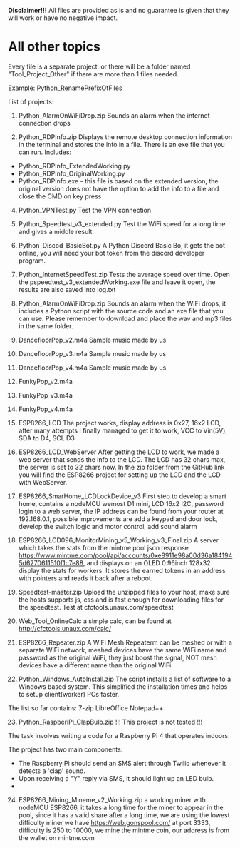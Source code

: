 **Disclaimer!!!** All files are provided as is and no guarantee is given that they will work or have no negative impact.

# All other topics
Every file is a separate project, or there will be a folder named "Tool_Project_Other" if there are more than 1 files needed.

Example:
Python_RenamePrefixOfFiles

List of projects:
1. Python_AlarmOnWiFiDrop.zip
Sounds an alarm when the internet connection drops

2. Python_RDPInfo.zip
Displays the remote desktop connection information in the terminal and stores the info in a file. There is an exe file that you can run.
Includes:
- Python_RDPInfo_ExtendedWorking.py
- Python_RDPInfo_OriginalWorking.py
- Python_RDPInfo.exe - this file is based on the extended version, the original version does not have the option to add the info to a file and close the CMD on key press

4. Python_VPNTest.py
Test the VPN connection

5. Python_Speedtest_v3_extended.py
Test the WiFi speed for a long time and gives a middle result

6. Python_Discod_BasicBot.py
A Python Discord Basic Bo, it gets the bot online, you will need your bot token from the discord developer program.

7. Python_InternetSpeedTest.zip
Tests the average speed over time. Open the pspeedtest_v3_extendedWorking.exe file and leave it open, the results are also saved into log.txt

8. Python_AlarmOnWiFiDrop.zip
Sounds an alarm when the WiFi drops, it includes a Python script with the source code and an exe file that you can use. Please remember to download and place the wav and mp3 files in the same folder.

9. DancefloorPop_v2.m4a
Sample music made by us

10. DancefloorPop_v3.m4a
Sample music made by us

11. DancefloorPop_v4.m4a
Sample music made by us

12. FunkyPop_v2.m4a

13. FunkyPop_v3.m4a

14. FunkyPop_v4.m4a
    
15. ESP8266_LCD
The project works, display address is 0x27, 16x2 LCD, after many attempts I finally managed to get it to work, VCC to Vin(5V), SDA to D4, SCL D3

16. ESP8266_LCD_WebServer After getting the LCD to work, we made a web server that sends the info to the LCD. The LCD has 32 chars max, the server is set to 32 chars now. In the zip folder from the GitHub link you will find the ESP8266 project for setting up the LCD and the LCD with WebServer.

17. ESP8266_SmarHome_LCDLockDevice_v3 First step to develop a smart home, contains a nodeMCU wemost D1 mini, LCD 16x2 I2C, password login to a web server, the IP address can be found from your router at 192.168.0.1, possible improvements are add a keypad and door lock, develop the switch logic and motor  control, add sound alarm

18. ESP8266_LCD096_MonitorMining_v5_Working_v3_Final.zip A server which takes the stats from the mintme pool json response https://www.mintme.com/pool/api/accounts/0xe8911e98a00d36a1841945d6270611510f1c7e88, and displays on an OLED 0.96inch 128x32 display the stats for workers. It stores the earned tokens in an address with pointers and reads it back after a reboot.

19. Speedtest-master.zip Upload the unzipped files to your host, make sure the hosts supports js, css and is fast enough for downloading files for the speedtest. Test at cfctools.unaux.com/speedtest

20. Web_Tool_OnlineCalc a simple calc, can be found at http://cfctools.unaux.com/calc/

21. ESP8266_Repeater.zip A WiFi Mesh Repeaterm can be meshed or with a separate WiFi network, meshed devices have the same WiFi name and password as the original WiFi, they just boost the signal, NOT mesh devices have a different name than the original WiFi

22. Python_Windows_AutoInstall.zip The script installs a list of software to a Windows based system. This simplified the installation times and helps to setup client(worker) PCs faster.

The list so far contains:
7-zip
LibreOffice
Notepad++

23. Python_RaspberiPi_ClapBulb.zip
!!! This project is not tested !!!

The task involves writing a code for a Raspberry Pi 4 that operates indoors.

The project has two main components:
- The Raspberry Pi should send an SMS alert through Twilio whenever it detects a 'clap' sound.
- Upon receiving a "Y" reply via SMS, it should light up an LED bulb.
- 
24. ESP8266_Mining_Mineme_v2_Working.zip a working miner with nodeMCU ESP8266, it takes a long time for the miner to appear in the pool, since it has a valid share after a long time, we are using the lowest difficulty miner we have https://web.gonspool.com/ at port 3333, difficulty is 250 to 10000, we mine the mintme coin, our address is from the wallet on mintme.com

